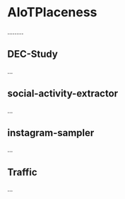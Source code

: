 # AIoTPlaceness

.........

## DEC-Study

...

## social-activity-extractor

...

## instagram-sampler

...

## Traffic

...
